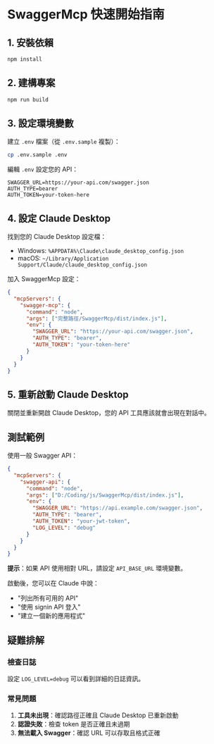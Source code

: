 # SwaggerMcp 快速開始指南

## 1. 安裝依賴

```bash
npm install
```

## 2. 建構專案

```bash
npm run build
```

## 3. 設定環境變數

建立 `.env` 檔案（從 `.env.sample` 複製）：

```bash
cp .env.sample .env
```

編輯 `.env` 設定您的 API：

```env
SWAGGER_URL=https://your-api.com/swagger.json
AUTH_TYPE=bearer
AUTH_TOKEN=your-token-here
```

## 4. 設定 Claude Desktop

找到您的 Claude Desktop 設定檔：
- Windows: `%APPDATA%\Claude\claude_desktop_config.json`
- macOS: `~/Library/Application Support/Claude/claude_desktop_config.json`

加入 SwaggerMcp 設定：

```json
{
  "mcpServers": {
    "swagger-mcp": {
      "command": "node",
      "args": ["完整路徑/SwaggerMcp/dist/index.js"],
      "env": {
        "SWAGGER_URL": "https://your-api.com/swagger.json",
        "AUTH_TYPE": "bearer",
        "AUTH_TOKEN": "your-token-here"
      }
    }
  }
}
```

## 5. 重新啟動 Claude Desktop

關閉並重新開啟 Claude Desktop，您的 API 工具應該就會出現在對話中。

## 測試範例

使用一般 Swagger API：

```json
{
  "mcpServers": {
    "swagger-api": {
      "command": "node",
      "args": ["D:/Coding/js/SwaggerMcp/dist/index.js"],
      "env": {
        "SWAGGER_URL": "https://api.example.com/swagger.json",
        "AUTH_TYPE": "bearer",
        "AUTH_TOKEN": "your-jwt-token",
        "LOG_LEVEL": "debug"
      }
    }
  }
}
```

**提示**：如果 API 使用相對 URL，請設定 `API_BASE_URL` 環境變數。

啟動後，您可以在 Claude 中說：
- "列出所有可用的 API"
- "使用 signin API 登入"
- "建立一個新的應用程式"

## 疑難排解

### 檢查日誌

設定 `LOG_LEVEL=debug` 可以看到詳細的日誌資訊。

### 常見問題

1. **工具未出現**：確認路徑正確且 Claude Desktop 已重新啟動
2. **認證失敗**：檢查 token 是否正確且未過期
3. **無法載入 Swagger**：確認 URL 可以存取且格式正確
